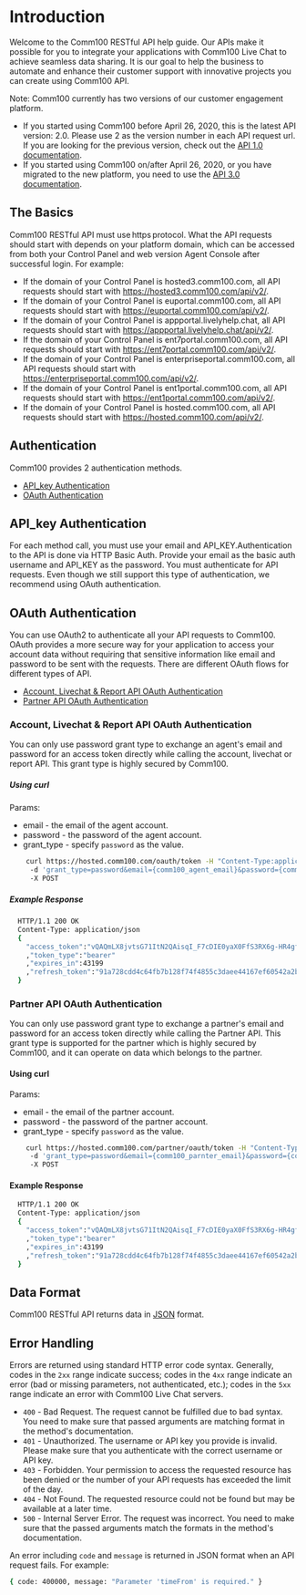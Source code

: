 ﻿# Introduction

Welcome to the Comm100 RESTful API help guide. Our APIs make it possible for you to integrate your applications with Comm100 Live Chat to achieve seamless data sharing. It is our goal to help the business to automate and enhance their customer support with innovative projects you can create using Comm100 API.

Note: Comm100 currently has two versions of our customer engagement platform.

- If you started using Comm100 before April 26, 2020, this is the latest API version: 2.0. Please use 2 as the version number in each API request url. If you are looking for the previous version, check out the [API 1.0 documentation](https://www.comm100.com/doc/api/v1/introduction.htm#/).
- If you started using Comm100 on/after April 26, 2020, or you have migrated to the new platform, you need to use the [API 3.0 documentation](https://www.comm100.com/doc/api/v3/introduction.htm#/).
  
<div>

## The Basics

Comm100 RESTful API must use https protocol. What the API requests should start with depends on your platform domain, which can be accessed from both your Control Panel and web version Agent Console after successful login. For example:


- If the domain of your Control Panel is hosted3.comm100.com, all API requests should start with https://hosted3.comm100.com/api/v2/.
- If the domain of your Control Panel is euportal.comm100.com, all API requests should start with https://euportal.comm100.com/api/v2/.
- If the domain of your Control Panel is appportal.livelyhelp.chat, all API requests should start with https://appportal.livelyhelp.chat/api/v2/.
- If the domain of your Control Panel is ent7portal.comm100.com, all API requests should start with https://ent7portal.comm100.com/api/v2/.
- If the domain of your Control Panel is enterpriseportal.comm100.com, all API requests should start with https://enterpriseportal.comm100.com/api/v2/.
- If the domain of your Control Panel is ent1portal.comm100.com, all API requests should start with https://ent1portal.comm100.com/api/v2/.
- If the domain of your Control Panel is hosted.comm100.com, all API requests should start with https://hosted.comm100.com/api/v2/.

</div>
<div>

## Authentication

Comm100 provides 2 authentication methods.

- [API_key Authentication](#API_key-Authentication)
- [OAuth Authentication](#OAuth-Authentication)

</div>
<div>

## API_key Authentication

For each method call, you must use your email and API_KEY.Authentication to the API is done via HTTP Basic Auth. Provide your email as the basic auth username and API_KEY as the password. You must authenticate for API requests. Even though we still support this type of authentication, we recommend using OAuth authentication.

</div>
<div>

## OAuth Authentication

  You can use OAuth2 to authenticate all your API requests to Comm100. OAuth provides a more secure way for your application to access your account data without requiring that sensitive information like email and password to be sent with the requests. There are different OAuth flows for different types of API.

- [Account, Livechat & Report API OAuth Authentication](#account-and-livechat-api-oauth-authentication)
- [Partner API OAuth Authentication](#partner-api-oauth-authentication)

<div>

### Account, Livechat & Report API OAuth Authentication

  You can only use password grant type to exchange an agent's email and password for an access token directly while calling the account, livechat or report API. This grant type is highly secured by Comm100.

##### Using curl

  Params:

- email - the email of the agent account.
- password - the password of the agent account.
- grant_type - specify `password` as the value.

```bash
    curl https://hosted.comm100.com/oauth/token -H "Content-Type:application/x-www-form-urlencoded"  
     -d 'grant_type=password&email={comm100_agent_email}&password={comm100_agent_password}'  
     -X POST
```

##### Example Response

```bash
  HTTP/1.1 200 OK
  Content-Type: application/json
  {
    "access_token":"vQAQmLX8jvtsG71ItN2QAisqI_F7cDIE0yaX0FfS3RX6g-HR4gfHSVMaOukomYJiJX0Q"
    ,"token_type":"bearer"
    ,"expires_in":43199
    ,"refresh_token":"91a728cdd4c64fb7b128f74f4855c3daee44167ef60542a2b45c21e16373ed02"
  }
```

### Partner API OAuth Authentication

  You can only use password grant type to exchange a partner's email and password for an access token directly while calling the Partner API. This grant type is supported for the partner which is highly secured by Comm100, and it can operate on data which belongs to the partner.

#### Using curl

  Params:

- email - the email of the partner account.
- password - the password of the partner account.
- grant_type - specify `password` as the value.

```bash
    curl https://hosted.comm100.com/partner/oauth/token -H "Content-Type:application/x-www-form-urlencoded"  
     -d 'grant_type=password&email={comm100_parnter_email}&password={comm100_partner_password}'  
     -X POST
```

#### Example Response

```bash
  HTTP/1.1 200 OK
  Content-Type: application/json
  {
    "access_token":"vQAQmLX8jvtsG71ItN2QAisqI_F7cDIE0yaX0FfS3RX6g-HR4gfHSVMaOukomYJiJX0Q"
    ,"token_type":"bearer"
    ,"expires_in":43199
    ,"refresh_token":"91a728cdd4c64fb7b128f74f4855c3daee44167ef60542a2b45c21e16373ed02"
  }
```

</div>
</div>
<div>

## Data Format

Comm100 RESTful API returns data in [JSON](https://en.wikipedia.org/wiki/JSON) format.

</div>
<div>

## Error Handling

Errors are returned using standard HTTP error code syntax. Generally, codes in the `2xx` range indicate success; codes in the `4xx` range indicate an error (bad or missing parameters, not authenticated, etc.); codes in the `5xx` range indicate an error with Comm100 Live Chat servers.

- `400` - Bad Request. The request cannot be fulfilled due to bad syntax. You need to make sure that passed arguments are matching format in the method's documentation.
- `401` - Unauthorized. The username or API key you provide is invalid. Please make sure that you authenticate with the correct username or API key.
- `403` - Forbidden. Your permission to access the requested resource has been denied or the number of your API requests has exceeded the limit of the day.
- `404` - Not Found. The requested resource could not be found but may be available at a later time.
- `500` - Internal Server Error. The request was incorrect. You need to make sure that the passed arguments match the formats in the method's documentation.

An error including `code` and `message` is returned in JSON format when an API request fails. For example:

```bash
{ code: 400000, message: "Parameter 'timeFrom' is required." }
```

</div>
&#32;